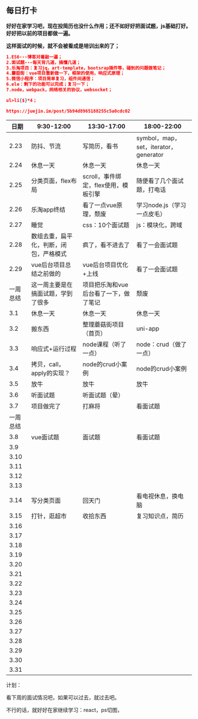 ## 每日打卡

**好好在家学习吧，现在投简历也没什么作用；还不如好好把面试题，js基础打好。好好把以前的项目都做一遍。**

**这样面试的时候，就不会被看成是培训出来的了；**

```json
1.ES6---博客对着敲一遍；
2.面试题---每天背几道，搞懂几道；
3.乐淘项目：复习jq，art-template，bootsrap插件等，碰到的问题做笔记；
4.蘑菇街：vue项目重新做一下，框架的使用，响应式原理；
5.微信小程序：项目简单复习，组件间通信；
6.ele：剩下的功能可以完成；复习一下；
7.node，webpack，网络相关的协议，websocket；

ul>li{$}*4；

https://juejin.im/post/5b94d8965188255c5a0cdc02
```

| 日期     | 9:30-12:00                             | 13:30-17:00                           | 18:00-22:00                           |
| -------- | -------------------------------------- | ------------------------------------- | ------------------------------------- |
| 2.23     | 防抖、节流                             | 写简历，看书                          | symbol，map，set，iterator，generator |
| 2.24     | 休息一天                               | 休息一天                              | 休息一天                              |
| 2.25     | 分类页面，flex布局                     | scroll，事件绑定，flex使用，模板引擎  | 随便看了几个面试题，打电话            |
| 2.26     | 乐淘app终结                            | 看了一点vue原理，颓废                 | 学习node.js（学习一点皮毛）           |
| 2.27     | 睡觉                                   | css：10个面试题                       | js：模块化，跨域                      |
| 2.28     | 数组去重，扁平化，判断，闭包，严格模式 | 疯了，看不进去了                      | 看了一会面试题                        |
| 2.29     | vue后台项目总结之前做的                | vue后台项目优化+上线                  | 看了一会面试题                        |
| 一周总结 | 这一周主要是在搞面试题，学到了很多     | 项目把乐淘和vue后台看了一下，做了笔记 | 颓废                                  |
| 3.1      | 休息一天                               | 休息一天                              | 休息一天                              |
| 3.2      | 搬东西                                 | 整理蘑菇街项目（首页）                | uni-app                               |
| 3.3      | 响应式+运行过程                        | node课程（听了一点）                  | node：crud（做了一点）                |
| 3.4      | 拷贝，call，apply的实现？              | node的crud小案例                      | node的crud小案例                      |
| 3.5      | 放牛                                   | 放牛                                  | 放牛                                  |
| 3.6      | 听面试题                               | 听面试题（晕）                        |                                       |
| 3.7      | 项目做完了                             | 打麻将                                | 看面试题                              |
| 一周总结 |                                        |                                       |                                       |
| 3.8      | vue面试题                              | 面试题                                | 看面试题                              |
| 3.9      |                                        |                                       |                                       |
| 3.10     |                                        |                                       |                                       |
| 3.11     |                                        |                                       |                                       |
| 3.12     |                                        |                                       |                                       |
| 3.13     |                                        |                                       |                                       |
| 3.14     | 写分类页面                             | 回天门                                | 看电视休息，换电脑                    |
| 3.15     | 打针，逛超市                           | 收拾东西                              | 复习知识点，简历                      |
| 3.16     |                                        |                                       |                                       |
| 3.17     |                                        |                                       |                                       |
| 3.18     |                                        |                                       |                                       |
| 3.19     |                                        |                                       |                                       |
| 3.20     |                                        |                                       |                                       |
| 3.21     |                                        |                                       |                                       |
| 3.22     |                                        |                                       |                                       |
| 3.23     |                                        |                                       |                                       |
| 3.24     |                                        |                                       |                                       |
| 3.25     |                                        |                                       |                                       |
| 3.26     |                                        |                                       |                                       |
| 3.27     |                                        |                                       |                                       |
| 3.28     |                                        |                                       |                                       |
| 3.29     |                                        |                                       |                                       |
| 3.30     |                                        |                                       |                                       |
| 3.31     |                                        |                                       |                                       |



计划：

看下周的面试情况吧，如果可以过去，就过去吧。

不行的话，就好好在家继续学习：react，ps切图，

